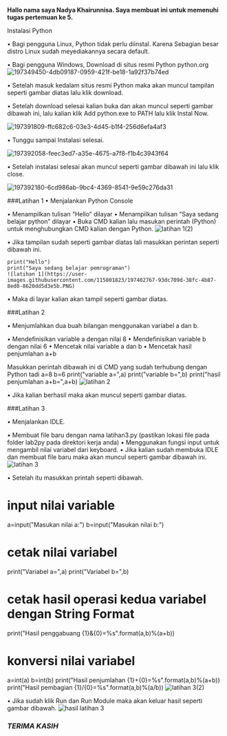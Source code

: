 **Hallo nama saya Nadya Khairunnisa. Saya membuat ini untuk memenuhi tugas pertemuan ke 5.**

Instalasi Python

• Bagi pengguna Linux, Python tidak perlu diinstal. Karena Sebagian besar distro Linux sudah meyediakannya secara default.

• Bagi pengguna Windows, Download di situs resmi Python python.org 
![197349450-4db09187-0959-421f-be18-1a92f37b74ed](https://user-images.githubusercontent.com/115801823/197404080-644f9022-2e0e-4fa4-a115-c0d8df1fa01e.jpg)

• Setelah masuk kedalam situs resmi Python maka akan muncul tampilan seperti gambar diatas lalu klik download.

• Setelah download selesai kalian buka dan akan muncul seperti gambar dibawah ini, lalu kalian klik Add python.exe to PATH lalu klik Instal Now.

![197391809-ffc682c6-03e3-4d45-b1f4-256d6efa4af3](https://user-images.githubusercontent.com/115801823/197404107-5fc9fd08-7182-447e-b604-20e70702ce5d.png)


• Tunggu sampai Instalasi selesai.

![197392058-feec3ed7-a35e-4675-a7f8-f1b4c3943f64](https://user-images.githubusercontent.com/115801823/197404132-2ad1b87c-cfcb-40a8-9c5d-d859ce52246c.png)


• Setelah instalasi selesai akan muncul seperti gambar dibawah ini lalu klik close.

![197392180-6cd986ab-9bc4-4369-8541-9e59c276da31](https://user-images.githubusercontent.com/115801823/197404157-ede0d996-4b0e-4160-adb4-8c0868902e00.png)


###Latihan 1
• Menjalankan Python Console

• Menampilkan tulisan “Hello” dilayar
• Menampilkan tulisan “Saya sedang belajar python” dilayar
• Buka CMD kalian lalu masukan perintah (Python) untuk menghubungkan CMD kalian dengan Python.
![latihan 1(2)](https://user-images.githubusercontent.com/115801823/197402732-80835cde-1c50-4a21-a164-c2084f6ac152.PNG)

• Jika tampilan sudah seperti gambar diatas lali masukkan perintan seperti dibawah ini.

    print("Hello")
    print("Saya sedang belajar pemrograman")
    ![latihan 1](https://user-images.githubusercontent.com/115801823/197402767-93dc709d-38fc-4b87-8ed0-8620dd5d3e5b.PNG)
    
• Maka di layar kalian akan tampil seperti gambar diatas.

###Latihan 2

• Menjumlahkan dua buah bilangan menggunakan variabel a dan b.

• Mendefinisikan variable a dengan nilai 8
• Mendefinisikan variable b dengan nilai 6
• Mencetak nilai variable a dan b
• Mencetak hasil penjumlahan a+b

Masukkan perintah dibawah ini di CMD yang sudah terhubung dengan Python tadi
a=8
b=6
print("variable a=",a)
print("variable b=",b)
print("hasil penjumlahan a+b=",a+b)
![latihan 2](https://user-images.githubusercontent.com/115801823/197402817-13314ea7-fd07-4e32-aad6-2e5adab25229.PNG)

• Jika kalian berhasil maka akan muncul seperti gambar diatas.

###Latihan 3

• Menjalankan IDLE.

• Membuat file baru dengan nama latihan3.py (pastikan lokasi file pada folder lab2py pada direktori kerja anda)
• Menggunakan fungsi input untuk mengambil nilai variabel dari keyboard.
• Jika kalian sudah membuka IDLE dan membuat file baru maka akan muncul seperti gambar dibawah ini.
![latihan 3](https://user-images.githubusercontent.com/115801823/197402862-1319c6f1-43af-4554-83d4-b3ebc34f2640.PNG)

• Setelah itu masukkan printah seperti dibawah.

# input nilai variable
a=input("Masukan nilai a:")
b=input("Masukan nilai b:")

# cetak nilai variabel
print("Variabel a=",a)
print("Variabel b=",b)

# cetak hasil operasi kedua variabel dengan String Format
print("Hasil penggabuang {1}&{0}=%s".format(a,b)%(a+b))

# konversi nilai variabel
a=int(a)
b=int(b)
print("Hasil penjumlahan {1}+{0}=%s".format(a,b)%(a+b))
print("Hasil pembagian {1}/{0}=%s".format(a,b)%(a/b))
![latihan 3(2)](https://user-images.githubusercontent.com/115801823/197402899-e0fdae8a-035e-4173-b0d8-c447916b2141.PNG)

• Jika sudah klik Run dan Run Module maka akan keluar hasil seperti gambar dibawah.
![hasil latihan 3](https://user-images.githubusercontent.com/115801823/197402931-1a358ff0-05b2-461c-a55b-a23b71e91273.PNG)
### *TERIMA KASIH*
